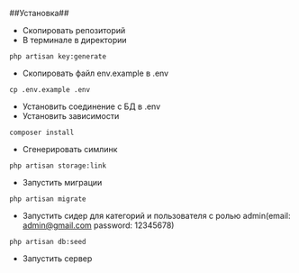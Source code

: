 ##Установка##
+ Скопировать репозиторий
+ В терминале в директории
```
php artisan key:generate
```
+ Скопировать файл env.example в .env
```
cp .env.example .env
```
+ Установить соединение с БД в .env
+ Установить зависимости
```
composer install
```
+ Сгенерировать симлинк
```
php artisan storage:link
```
+ Запустить миграции
```
php artisan migrate
```
+ Запустить сидер для категорий и пользователя с ролью admin(email: admin@gmail.com password: 12345678)
```
php artisan db:seed
```
+ Запустить сервер
